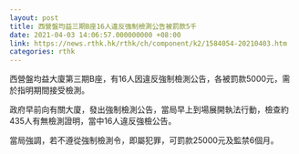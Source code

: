 ```yaml
---
layout: post
title: 西營盤均益三期B座16人違反強制檢測公告被罰款5千
date: 2021-04-03 14:06:57.000000000 +08:00
link: https://news.rthk.hk/rthk/ch/component/k2/1584054-20210403.htm
categories: rthk
---
```


西營盤均益大廈第三期B座，有16人因違反強制檢測公告，各被罰款5000元，需於指明期間接受檢測。

政府早前向有關大廈，發出強制檢測公告，當局早上到場展開執法行動，檢查約435人有無檢測證明，當中16人違反強檢公告。

當局強調，若不遵從強制檢測令，即屬犯罪，可罰款25000元及監禁6個月。　
